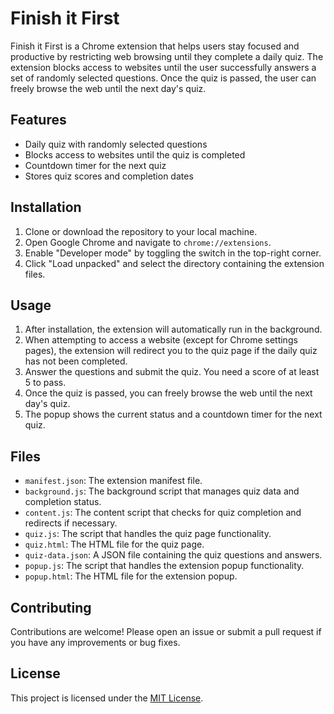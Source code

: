# Finish it First

Finish it First is a Chrome extension that helps users stay focused and productive by restricting web browsing until they complete a daily quiz. The extension blocks access to websites until the user successfully answers a set of randomly selected questions. Once the quiz is passed, the user can freely browse the web until the next day's quiz.

## Features

- Daily quiz with randomly selected questions
- Blocks access to websites until the quiz is completed
- Countdown timer for the next quiz
- Stores quiz scores and completion dates

## Installation

1. Clone or download the repository to your local machine.
2. Open Google Chrome and navigate to `chrome://extensions`.
3. Enable "Developer mode" by toggling the switch in the top-right corner.
4. Click "Load unpacked" and select the directory containing the extension files.

## Usage

1. After installation, the extension will automatically run in the background.
2. When attempting to access a website (except for Chrome settings pages), the extension will redirect you to the quiz page if the daily quiz has not been completed.
3. Answer the questions and submit the quiz. You need a score of at least 5 to pass.
4. Once the quiz is passed, you can freely browse the web until the next day's quiz.
5. The popup shows the current status and a countdown timer for the next quiz.

## Files

- `manifest.json`: The extension manifest file.
- `background.js`: The background script that manages quiz data and completion status.
- `content.js`: The content script that checks for quiz completion and redirects if necessary.
- `quiz.js`: The script that handles the quiz page functionality.
- `quiz.html`: The HTML file for the quiz page.
- `quiz-data.json`: A JSON file containing the quiz questions and answers.
- `popup.js`: The script that handles the extension popup functionality.
- `popup.html`: The HTML file for the extension popup.

## Contributing

Contributions are welcome! Please open an issue or submit a pull request if you have any improvements or bug fixes.

## License

This project is licensed under the [MIT License](LICENSE).
